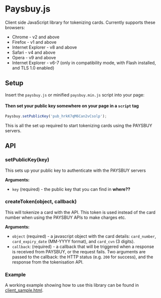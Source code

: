 # Paysbuy.js
Client side JavaScript library for tokenizing cards. Currently supports these browsers:

* Chrome - v2 and above
* Firefox - v1 and above
* Internet Explorer - v8 and above
* Safari - v4 and above
* Opera - v9 and above
* Internet Explorer - v6-7 (only in compatibility mode, with Flash installed, and TLS 1.0 enabled)


## Setup

Insert the `paysbuy.js` or minified `paysbuy.min.js` script into your page:


#### Then set your public key somewhere on your page in a `script` tag

```js
Paysbuy.setPublicKey('pub_hrkK7qM6Can2vCsolp');
```

This is all the set up required to start tokenizing cards using the PAYSBUY servers.


## API

### setPublicKey(key)

This sets up your public key to authenticate with the PAYSBUY servers

**Arguments:**

* `key` (required) - the public key that you can find in **where??**

### createToken(object, callback)

This will tokenize a card with the API. This token is used instead of the card number when using the PAYSBUY APIs to make charges etc.

**Arguments:**

* `object` (required) - a javascript object with the card details:  `card_number`, `card_expiry_date` (MM-YYYY format), and `card_cvn` (3 digits).
* `callback`: (required) - a callback that will be triggered when a response is received from PAYSBUY, or the request fails. Two arguments are passed to the callback: the HTTP status (e.g. `200` for success), and the response from the tokenisation API.

### Example

A working example showing how to use this library can be found in [client_sample.html](http://www.google.com).
